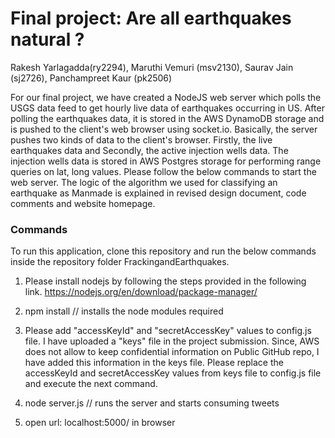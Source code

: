 # Final project: Are all earthquakes natural ?
Rakesh Yarlagadda(ry2294), Maruthi Vemuri (msv2130), Saurav Jain (sj2726), Panchampreet Kaur (pk2506)

For our final project, we have created a NodeJS web server which polls the USGS data feed to get hourly live data of earthquakes occurring in US. After polling the earthquakes data, it is stored in the AWS DynamoDB storage and is pushed to the client's web browser using socket.io. Basically, the server pushes two kinds of data to the client's browser. Firstly, the live earthquakes data and Secondly, the active injection wells data. The injection wells data is stored in AWS Postgres storage for performing range queries on lat, long values. Please follow the below commands to start the web server. The logic of the algorithm we used for classifying an earthquake as Manmade is explained in revised design document, code comments and website homepage.

### Commands
To run this application, clone this repository and run the below commands inside the repository folder FrackingandEarthquakes.

1. Please install nodejs by following the steps provided in the following link. https://nodejs.org/en/download/package-manager/ 

2. npm install // installs the node modules required

3. Please add "accessKeyId" and "secretAccessKey" values to config.js file. I have uploaded a "keys" file in the project submission. Since, AWS does not allow to keep confidential information on Public GitHub repo, I have added this information in the keys file. Please replace the accessKeyId and secretAccessKey values from keys file to config.js file and execute the next command.

4. node server.js // runs the server and starts consuming tweets

5. open url: localhost:5000/ in browser